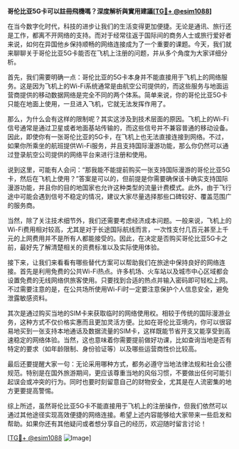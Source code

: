 **哥伦比亚5G卡可以註冊飛機嗎？深度解析與實用建議[[TG💪+ @esim1088](https://t.me/s/esim1088)]**

在当今数字化时代，科技的进步让我们的生活变得更加便捷。无论是通讯、旅行还是工作，都离不开网络的支持。而对于经常往返于国际间的商务人士或旅行爱好者来说，如何在异国他乡保持顺畅的网络连接成为了一个重要的课题。今天，我们就来聊聊关于哥伦比亚5G卡能否在飞机上注册的问题，并从多个角度为大家详细分析。

首先，我们需要明确一点：哥伦比亚的5G卡本身并不能直接用于飞机上的网络服务。这是因为飞机上的Wi-Fi系统通常是由航空公司提供的，而这些服务与地面运营商提供的移动数据网络是完全不同的两个体系。简单来说，你的哥伦比亚5G卡只能在地面上使用，一旦进入飞机，它就无法发挥作用了。

那么，为什么会有这样的限制呢？其实这涉及到技术层面的原因。飞机上的Wi-Fi信号通常是通过卫星或者地面基站传输的，而这些信号并不兼容普通的移动设备。因此，即使你有一张哥伦比亚的5G卡，在飞机上也无法直接连接到网络。不过，如果你所乘坐的航班提供Wi-Fi服务，并且支持国际漫游功能，那么你仍然可以通过登录航空公司提供的网络平台来进行注册和使用。

说到这里，可能有人会问：“那我能不能提前购买一张支持国际漫游的哥伦比亚5G卡，然后在飞机上使用？”答案是可以的，但前提是你需要确保该卡确实支持国际漫游功能，并且你的目的地国家也允许这种类型的流量计费模式。此外，由于飞行途中可能会遇到信号不稳定的情况，建议大家尽量选择那些口碑较好、覆盖范围广的服务商。

当然，除了关注技术细节外，我们还需要考虑经济成本问题。一般来说，飞机上的Wi-Fi费用相对较高，尤其是对于长途国际航线而言，一次性支付几百元甚至上千元的上网费用并不是所有人都能接受的。因此，在决定是否购买哥伦比亚5G卡之前，最好先了解清楚相关的资费标准以及实际使用体验。

接下来，让我们来看看有哪些替代方案可以帮助我们在旅途中保持良好的网络连接。首先是利用免费的公共Wi-Fi热点。许多机场、火车站以及城市中心区域都会设置免费的无线网络供旅客使用。只要找到合适的热点并输入密码即可轻松上网。不过需要注意的是，在公共场所使用Wi-Fi时一定要注意保护个人信息安全，避免泄露敏感资料。

其次是通过购买当地的SIM卡来获取临时的网络使用权。相较于传统的国际漫游业务，这种方式不仅价格实惠而且更加灵活方便。比如在哥伦比亚境内，你可以很容易地买到一张支持本地通话及数据流量的SIM卡，这样既能节省开支又能享受到高速稳定的网络体验。当然，这也意味着你需要提前做好功课，比如查询当地是否有特定的要求（如年龄限制、身份验证等）以及哪些运营商性价比较高。

最后还要提醒大家一句：无论采用哪种方式，都务必遵守当地法律法规和社会公德规范。特别是在国外旅游期间，更应该尊重当地的风俗习惯，不要做出任何可能引起误会或冲突的行为。同时也要时刻留意自己的财物安全，尤其是在人流密集的地方更要提高警惕。

综上所述，虽然哥伦比亚5G卡不能直接用于飞机上的注册操作，但我们依然可以通过其他途径实现高效便捷的网络连接。希望上述内容能够给大家带来一些启发和帮助。如果你还有其他疑问或者想分享自己的经历，欢迎随时留言讨论！

[[TG💪+ @esim1088](https://t.me/s/esim1088) ![Image](https://i.postimg.cc/4NQfJmqS/Snipaste-2025-05-13-00-14-12.png)]